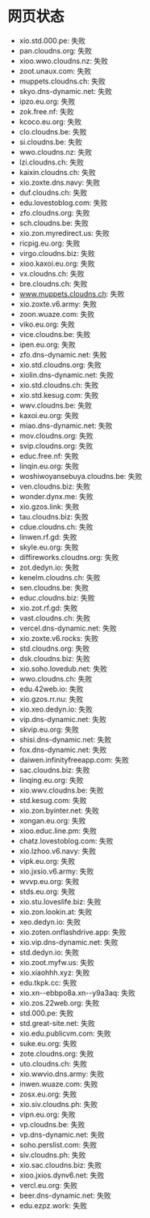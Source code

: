 # 网页状态
- xio.std.000.pe: 失败
- pan.cloudns.org: 失败
- xioo.wwo.cloudns.nz: 失败
- zoot.unaux.com: 失败
- muppets.cloudns.ch: 失败
- skyo.dns-dynamic.net: 失败
- ipzo.eu.org: 失败
- zok.free.nf: 失败
- kcoco.eu.org: 失败
- clo.cloudns.be: 失败
- si.cloudns.be: 失败
- wwo.cloudns.nz: 失败
- lzi.cloudns.ch: 失败
- kaixin.cloudns.ch: 失败
- xio.zoxte.dns.navy: 失败
- duf.cloudns.ch: 失败
- edu.lovestoblog.com: 失败
- zfo.cloudns.org: 失败
- sch.cloudns.be: 失败
- xio.zon.myredirect.us: 失败
- ricpig.eu.org: 失败
- virgo.cloudns.biz: 失败
- xioo.kaxoi.eu.org: 失败
- vx.cloudns.ch: 失败
- bre.cloudns.ch: 失败
- www.muppets.cloudns.ch: 失败
- xio.zoxte.v6.army: 失败
- zoon.wuaze.com: 失败
- viko.eu.org: 失败
- vice.cloudns.be: 失败
- ipen.eu.org: 失败
- zfo.dns-dynamic.net: 失败
- xio.std.cloudns.org: 失败
- xiolin.dns-dynamic.net: 失败
- xio.std.cloudns.ch: 失败
- xio.std.kesug.com: 失败
- wwv.cloudns.be: 失败
- kaxoi.eu.org: 失败
- miao.dns-dynamic.net: 失败
- mov.cloudns.org: 失败
- svip.cloudns.org: 失败
- educ.free.nf: 失败
- linqin.eu.org: 失败
- woshiwoyansebuya.cloudns.be: 失败
- ven.cloudns.biz: 失败
- wonder.dynx.me: 失败
- xio.gzos.link: 失败
- tau.cloudns.biz: 失败
- cdue.cloudns.ch: 失败
- linwen.rf.gd: 失败
- skyle.eu.org: 失败
- diffireworks.cloudns.org: 失败
- zot.dedyn.io: 失败
- kenelm.cloudns.ch: 失败
- sen.cloudns.be: 失败
- educ.cloudns.biz: 失败
- xio.zot.rf.gd: 失败
- vast.cloudns.ch: 失败
- vercel.dns-dynamic.net: 失败
- xio.zoxte.v6.rocks: 失败
- std.cloudns.org: 失败
- dsk.cloudns.biz: 失败
- xio.soho.lovedub.net: 失败
- wwo.cloudns.ch: 失败
- edu.42web.io: 失败
- xio.gzos.rr.nu: 失败
- xio.xeo.dedyn.io: 失败
- vip.dns-dynamic.net: 失败
- skvip.eu.org: 失败
- shisi.dns-dynamic.net: 失败
- fox.dns-dynamic.net: 失败
- daiwen.infinityfreeapp.com: 失败
- sac.cloudns.biz: 失败
- linqing.eu.org: 失败
- xio.wwv.cloudns.be: 失败
- std.kesug.com: 失败
- xio.zon.byinter.net: 失败
- xongan.eu.org: 失败
- xioo.educ.line.pm: 失败
- chatz.lovestoblog.com: 失败
- xio.lzhoo.v6.navy: 失败
- vipk.eu.org: 失败
- xio.jxsio.v6.army: 失败
- wvvp.eu.org: 失败
- stds.eu.org: 失败
- xio.stu.loveslife.biz: 失败
- xio.zon.lookin.at: 失败
- xeo.dedyn.io: 失败
- xio.zoten.onflashdrive.app: 失败
- xio.vip.dns-dynamic.net: 失败
- std.dedyn.io: 失败
- xio.zoot.myfw.us: 失败
- xio.xiaohhh.xyz: 失败
- edu.tkpk.cc: 失败
- xio.xn--ebbpo8a.xn--y9a3aq: 失败
- xio.zos.22web.org: 失败
- std.000.pe: 失败
- std.great-site.net: 失败
- xio.edu.publicvm.com: 失败
- suke.eu.org: 失败
- zote.cloudns.org: 失败
- uto.cloudns.ch: 失败
- xio.wwvio.dns.army: 失败
- inwen.wuaze.com: 失败
- zosx.eu.org: 失败
- xio.siv.cloudns.ph: 失败
- vipn.eu.org: 失败
- vp.cloudns.be: 失败
- vp.dns-dynamic.net: 失败
- soho.perslist.com: 失败
- siv.cloudns.ph: 失败
- xio.sac.cloudns.biz: 失败
- xioo.jxios.dynv6.net: 失败
- vercl.eu.org: 失败
- beer.dns-dynamic.net: 失败
- edu.ezpz.work: 失败
